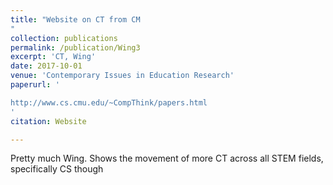 ```yaml
---
title: "Website on CT from CM
"
collection: publications
permalink: /publication/Wing3
excerpt: 'CT, Wing'
date: 2017-10-01
venue: 'Contemporary Issues in Education Research'
paperurl: '

http://www.cs.cmu.edu/~CompThink/papers.html
'
citation: Website

---
```



Pretty much Wing. Shows the movement of more CT across all STEM fields, specifically CS though
